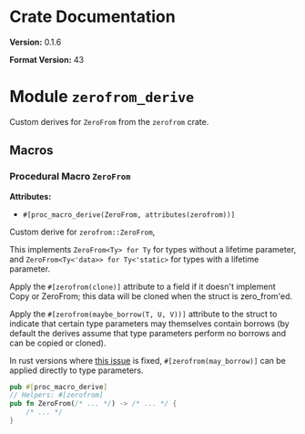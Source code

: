 # Crate Documentation

**Version:** 0.1.6

**Format Version:** 43

# Module `zerofrom_derive`

Custom derives for `ZeroFrom` from the `zerofrom` crate.

## Macros

### Procedural Macro `ZeroFrom`

**Attributes:**

- `#[proc_macro_derive(ZeroFrom, attributes(zerofrom))]`

Custom derive for `zerofrom::ZeroFrom`,

This implements `ZeroFrom<Ty> for Ty` for types
without a lifetime parameter, and `ZeroFrom<Ty<'data>> for Ty<'static>`
for types with a lifetime parameter.

Apply the `#[zerofrom(clone)]` attribute to a field if it doesn't implement
Copy or ZeroFrom; this data will be cloned when the struct is zero_from'ed.

Apply the `#[zerofrom(maybe_borrow(T, U, V))]` attribute to the struct to indicate
that certain type parameters may themselves contain borrows (by default
the derives assume that type parameters perform no borrows and can be copied or cloned).

In rust versions where [this issue](https://github.com/rust-lang/rust/issues/114393) is fixed,
`#[zerofrom(may_borrow)]` can be applied directly to type parameters.

```rust
pub #[proc_macro_derive]
// Helpers: #[zerofrom]
pub fn ZeroFrom(/* ... */) -> /* ... */ {
    /* ... */
}
```

